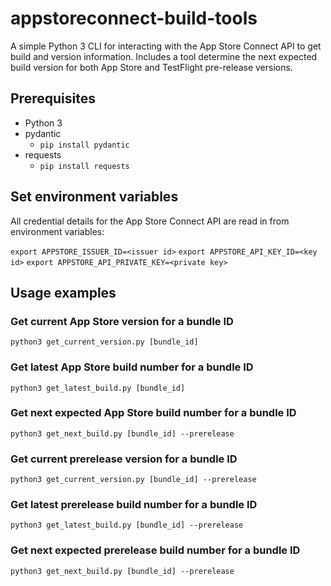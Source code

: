 # appstoreconnect-build-tools

A simple Python 3 CLI for interacting with the App Store Connect API to get build and version information. Includes a tool determine the next expected build version for both App Store and TestFlight pre-release versions.

## Prerequisites

* Python 3
* pydantic
    - `pip install pydantic`
* requests
    - `pip install requests`

## Set environment variables

All credential details for the App Store Connect API are read in from environment variables:

`export APPSTORE_ISSUER_ID=<issuer id>`
`export APPSTORE_API_KEY_ID=<key id>`
`export APPSTORE_API_PRIVATE_KEY=<private key>`

## Usage examples

### Get current App Store version for a bundle ID

```
python3 get_current_version.py [bundle_id]
```

### Get latest App Store build number for a bundle ID

```
python3 get_latest_build.py [bundle_id]
```

### Get next expected App Store build number for a bundle ID
```
python3 get_next_build.py [bundle_id] --prerelease
```

### Get current prerelease version for a bundle ID

```
python3 get_current_version.py [bundle_id] --prerelease
```

### Get latest prerelease build number for a bundle ID

```
python3 get_latest_build.py [bundle_id] --prerelease
```
### Get next expected prerelease build number for a bundle ID

```
python3 get_next_build.py [bundle_id] --prerelease
```

